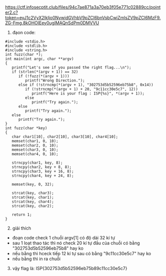 https://ctf.infosecptit.club/files/94c7ae871a3a70eb3f05e771c02889cc/pointer2.c?token=eyJ1c2VyX2lkIjo0NywidGVhbV9pZCI6bnVsbCwiZmlsZV9pZCI6MzF9.ZG-Fmg.8kOHOIEey0uglMAQnSdPm0DMVVU

1. đạon code: 
```
#include <stdio.h>
#include <stdlib.h>
#include <string.h>
int fuzz(char *);
int main(int argc, char **argv)
{
   printf("Let's see if you passed the right flag...\n");
   if (strlen(*(argv + 1)) == 32)
      if (!fuzz(*(argv + 1)))
         printf("Wrong Direction.");
      else if (!strncmp(*(argv + 1), "302753d5b52596eb75b8", 0x14))
         if (!strncmp(*(argv + 1) + 20, "9c11cc30e5c7", 12))
            printf("Here is your flag : ISP{%s}", *(argv + 1));
         else
            printf("Try again.");
      else
         printf("Try again.");
   else
      printf("Try again.");
}
int fuzz(char *key)
{
   char char1[10], char2[10], char3[10], char4[10];
   memset(char1, 0, 10);
   memset(char2, 0, 10);
   memset(char3, 0, 10);
   memset(char4, 0, 10);

   strncpy(char1, key, 8);
   strncpy(char2, key + 8, 8);
   strncpy(char3, key + 16, 8);
   strncpy(char4, key + 24, 8);

   memset(key, 0, 32);

   strcat(key, char3);
   strcat(key, char1);
   strcat(key, char4);
   strcat(key, char2);

   return 1;
}
```
2. giải thích
- đoạn code check 1 chuỗi argv[1] có độ dài 32 kí tự 
- sau 1 loạt thao tác thì nó check 20 kí tự đầu của chuỗi có bằng "302753d5b52596eb75b8" hay ko
- nếu bằng thì hceck tiếp 12 kí tự sau có bằng "9c11cc30e5c7" hay ko
- nếu bằng thì in ra chuỗi

3. vậy flag là: ISP{302753d5b52596eb75b89c11cc30e5c7}
